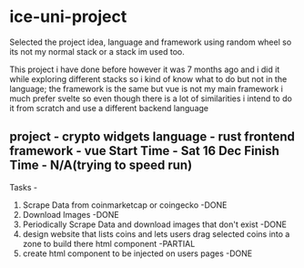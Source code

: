 # ice-uni-project

Selected the project idea, language and framework using random wheel so its not my normal stack or a stack im used too.

This project i have done before however it was 7 months ago and i did it while exploring different stacks so i kind of know what to do but not in the language; the framework is the same but vue is not my main framework i much prefer svelte so even though there is a lot of similarities i intend to do it from scratch and use a different backend language

project            - crypto widgets 
language           - rust
frontend framework - vue
Start Time         - Sat 16 Dec
Finish Time        - N/A(trying to speed run)
--------------------------------------------------------
Tasks -
1. Scrape Data from coinmarketcap or coingecko -DONE
2. Download Images -DONE
3. Periodically Scrape Data and download images that don't exist -DONE
4. design website that lists coins and lets users drag selected coins into a zone to build there html component -PARTIAL
5. create html component to be injected on users pages -DONE
